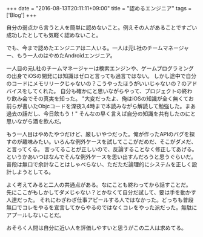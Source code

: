 +++
date = "2016-08-13T20:11:11+09:00"
title = "認めるエンジニア"
tags = ['Blog']
+++

自分の弱点から言うと人を簡単に認めないこと。例えその人があることですごい成功したとしても気軽く認めないこと。

でも、今まで認めたエンジニアは二人いる。一人は元L社のチームマネージャー、もう一人のはやめたAndroidエンジニア。

一人目の元L社のチームマネージャーは検索エンジンや、ゲームプログラミングの出身でiOSの開発には知識はゼロと言っても過言ではない。
しかし途中で自分のコードにメモリリークじゃないの？こうやったほうがいいじゃないの？のアドバイスをしてくれた。
自分も確かにと思いながらやって、プロジェクトの終わり飲み会でその真実を知った。
"大変だったよ、俺はiOSの知識が全く無くてお前らが書いたObjcコードを深夜3,4時まで本読みながら解読して勉強した。まあ過去の話だし、今日飲もう！"
そんなの早く言えば自分の知識を共有したのにと思いながら酒を飲んだ。

もう一人目はやめたやつだけど、厳しいやつだった。俺が作ったAPIのバグを探すのが趣味みたい。いろんな例外ケースを試してここがだめだ、そこがダメだ、と言ってくる。
言ってることが正しいので、反論することなく修正してあげる。というかあいつはなんでそんな例外ケースを思い出すんだろうと思うぐらいだ。
普段は無口で余計なことはしゃべらない、ただただ論理的にシステムを正しく設計しようとしてる。

よく考えてみると二人の共通点がある。なにことも終わってから話すことだ。
先にここがもしかしてダメじゃない？とかなくて自分だ試して、要は手を動かす人達だった。
それにわざわざ仕事アピールする人ではなかった。どっちも普段無口でコレをやるを宣言してからやるのではなくコレをやった派だった。無駄にアプールしないことだ。

おそらく人間は自分に近い人を評価しやすいと思うがこの二人は求めてる。
